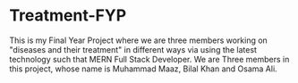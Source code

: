 # Treatment-FYP
This is my Final Year Project where we are three members working on "diseases and their treatment" in different ways via using the latest technology such that MERN Full Stack Developer. We are Three members in this project, whose name is Muhammad Maaz, Bilal Khan and Osama Ali.
